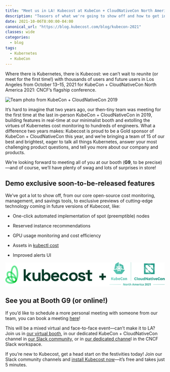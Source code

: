 ```yaml
---
title: "Meet us in LA! Kubecost at KubeCon + CloudNativeCon North America 2021"
description: "Teasers of what we're going to show off and how to get in touch with our team at the convention, in-person and virtually!"
date: 2021-10-06T8:00:00-04:00
canonical_url: "https://blog.kubecost.com/blog/kubecon-2021"
classes: wide
categories:
  - blog
tags:
  - Kubernetes
  - KubeCon
---
```


Where there is Kubernetes, there is Kubecost: we can’t wait to reunite (or meet for the first time!) with thousands of users and future users in Los Angeles from October 13–15, 2021 for KubeCon + CloudNativeCon North America 2021: CNCF’s flagship conference.

![Team photo from KubeCon + CloudNativeCon 2019](/assets/images/kubecon-2021/team-photo.png)

It’s hard to imagine that two years ago, our then-tiny team was meeting for the first time at the last in-person KubeCon + CloudNativeCon in 2019, building features in real-time at our minimalist booth and extolling the virtues of Kubernetes cost monitoring to hundreds of engineers. What a difference two years makes: Kubecost is proud to be a Gold sponsor of KubeCon + CloudNativeCon this year, and we’re bringing a team of 15 of our best and brightest, eager to talk all things Kubernetes, answer your most challenging product questions, and tell you more about our company and products. 

We’re looking forward to meeting all of you at our booth (**G9**, to be precise)—and of course, we’ll have plenty of swag and lots of surprises in store!

## Demo exclusive soon-to-be-released features 

We’ve got a lot to show off, from our core open-source cost monitoring, management, and savings tools, to exclusive previews of cutting-edge technology coming in future versions of Kubecost, like:

* One-click automated implementation of spot (preemptible) nodes

* Reserved instance recommendations

* GPU usage monitoring and cost efficiency

* Assets in [kubectl cost](https://github.com/kubecost/kubectl-cost)

* Improved alerts UI

![Kubecost logo with KubeCon + CloudNativeCon](/assets/images/kubecon-2021/logo-kubecon.png)

## See you at Booth G9 (or online!)

If you’d like to schedule a more personal meeting with someone from our team, you can book a meeting [here](https://calendly.com/nick-1112/kubecon-meetup?month=2021-10)!

This will be a mixed virtual and face-to-face event—can’t make it to LA? Join us in [our virtual booth](https://cncf-dot-yamm-track.appspot.com/Redirect?ukey=1AP7AJPEnd2ibiOj7m60IrR4LhkHemrdKbnXw06Rh9Ac-1905959187&key=YAMMID-66175426&link=https://kubecon-cloudnativecon-na.com/virtual-exhibitor/?v0326b739525aaf6a5900c153ea6485e67109462e8db159b156161fc07c7e3d8016769932b4c0398e64b5ea52edb3d1c5=9A466CD925DB855A73C75626E9E7F3083DE5C866245B58D1D15DC9DA3A7339024068F1A20F37B486C9D4B0EA93D903C6&fromHall), in our dedicated KubeCon + CloudNativeCon channel in [our Slack community](https://kubecost.slack.com/archives/C01F40H0XB6), or in [our dedicated channe](https://cloud-native.slack.com/archives/C01EUHWAE5A)l in the CNCF Slack workspace.

If you’re new to Kubecost, get a head start on the festivities today! Join our Slack community channels and [install Kubecost now](http://kubecost.com/install.html)—it’s free and takes just 5 minutes.
